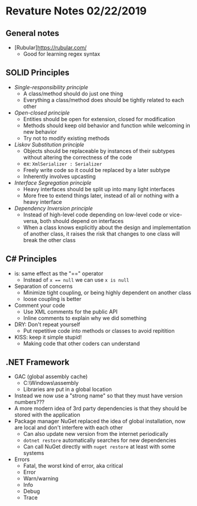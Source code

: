 # Revature Notes 02/22/2019

## General notes
- [Rubular]https://rubular.com/
    - Good for learning regex syntax

## SOLID Principles
- *Single-responsibility principle*
    - A class/method should do just one thing
    - Everything a class/method does should be tightly related to each other
- *Open-closed principle*
    - Entities should be open for extension, closed for modification
    - Methods should keep old behavior and function while welcoming in new behavior
    - Try not to modify existing methods
- *Liskov Substitution principle*
    - Objects should be replaceable by instances of their subtypes without altering the correctness of the code
    - ex: `XmlSerializer : Serializer`
    - Freely write code so it could be replaced by a later subtype
    - Inherently involves upcasting
- *Interface Segregation principle*
    - Heavy interfaces should be split up into many light interfaces
    - More free to extend things later, instead of all or nothing with a heavy interface
- *Dependency Inversion principle*
    - Instead of high-level code depending on low-level code or vice-versa, both should depend on interfaces
    - When a class knows explicitly about the design and implementation of another class, it raises the risk that changes to one class will break the other class

## C# Principles
- is: same effect as the "==" operator
    - Instead of `x == null` we can use `x is null`
- Separation of concerns
    - Minimize tight coupling, or being highly dependent on another class
    - loose coupling is better
- Comment your code
    - Use XML comments for the public API
    - Inline comments to explain why we did something
- DRY: Don't repeat yourself
    - Put repetitive code into methods or classes to avoid repitition
- KISS: keep it simple stupid!
    - Making code that other coders can understand

## .NET Framework
- GAC (global assembly cache)
    - C:\Windows\assembly
    - Libraries are put in a global location
- Instead we now use a "strong name" so that they must have version numbers???
- A more modern idea of 3rd party dependencies is that they should be stored with the application
- Package manager NuGet replaced the idea of global installation, now are local and don't interfere with each other
    - Can also update new version from the internet periodically
    - `dotnet restore` automatically searches for new dependencies
    - Can call NuGet directly with `nuget restore` at least with some systems
- Errors
    - Fatal, the worst kind of error, aka critical
    - Error
    - Warn/warning
    - Info
    - Debug
    - Trace
